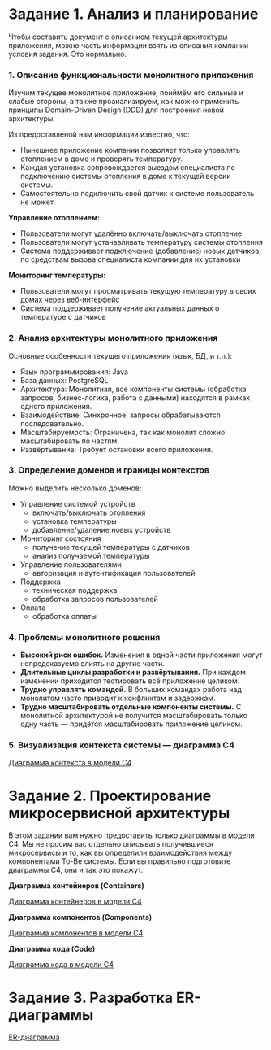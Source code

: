 # Задание 1. Анализ и планирование

Чтобы составить документ с описанием текущей архитектуры приложения, можно часть информации взять из описания компании условия задания. Это нормально.

### 1. Описание функциональности монолитного приложения

Изучим текущее монолитное приложение, понймём его сильные и слабые стороны, а также проанализируем, как можно применить принципы Domain-Driven Design (DDD) для построения новой архитектуры.

Из предоставленой нам информации известно, что:
- Нынешнее приложение компании позволяет только управлять отоплением в доме и проверять температуру.
- Каждая установка сопровождается выездом специалиста по подключению системы отопления в доме к текущей версии системы.
- Cамостоятельно подключить свой датчик к системе пользователь не может.

**Управление отоплением:**

- Пользователи могут удалённо включать/выключать отопление 
- Пользователи могут устанавливать температуру системы отопления
- Система поддерживает подключение (добавление) новых датчиков, по средствам вызова специалиста компании для их установки

**Мониторинг температуры:**

- Пользователи могут просматривать текущую температуру в своих домах через веб-интерфейс
- Система поддерживает получение актуальных данных о температуре с датчиков

### 2. Анализ архитектуры монолитного приложения
Основные особенности текущего приложения (язык, БД, и т.п.):
- Язык программирования: Java
- База данных: PostgreSQL
- Архитектура: Монолитная, все компоненты системы (обработка запросов, бизнес-логика, работа с данными) находятся в рамках одного приложения.
- Взаимодействие: Синхронное, запросы обрабатываются последовательно.
- Масштабируемость: Ограничена, так как монолит сложно масштабировать по частям.
- Развёртывание: Требует остановки всего приложения.

### 3. Определение доменов и границы контекстов

Можно выделить несколько доменов:
- Управление системой устройств
	+ включать/выключать отопления
	+ установка температуры
	+ добавление/удаление новых устройств
- Мониторинг состояния
	+ получение текущей температуры с датчиков
	+ анализ получаемой температуры
- Управление пользователями
	+ авторизация и аутентификация пользователей
- Поддержка
	+ техническая поддержка
	- обработка запросов пользователей
- Оплата
	+ обработка оплаты 

### **4. Проблемы монолитного решения**

- **Высокий риск ошибок.** Изменения в одной части приложения могут непредсказуемо влиять на другие части. 
- **Длительные циклы разработки и развёртывания.** При каждом изменении приходится тестировать всё приложение целиком. 
- **Трудно управлять командой.** В больших командах работа над монолитом часто приводит к конфликтам и задержкам.
- **Трудно масштабировать отдельные компоненты системы.** С монолитной архитектурой не получится масштабировать только одну часть — придётся масштабировать приложение целиком.

### 5. Визуализация контекста системы — диаграмма С4

[Диаграмма контекста в модели C4](Task1_C4_diagram.puml)

# Задание 2. Проектирование микросервисной архитектуры

В этом задании вам нужно предоставить только диаграммы в модели C4. Мы не просим вас отдельно описывать получившиеся микросервисы и то, как вы определили взаимодействия между компонентами To-Be системы. Если вы правильно подготовите диаграммы C4, они и так это покажут.

**Диаграмма контейнеров (Containers)**

[Диаграмма контейнеров в модели C4](Task2_C4_Containers.puml)

**Диаграмма компонентов (Components)**

[Диаграмма компонентов в модели C4](Task2_C4_Components.puml)

**Диаграмма кода (Code)**

[Диаграмма кода в модели C4](Task2_C4_Code.puml)

# Задание 3. Разработка ER-диаграммы

[ER-диаграмма](ER_diagram.puml)
